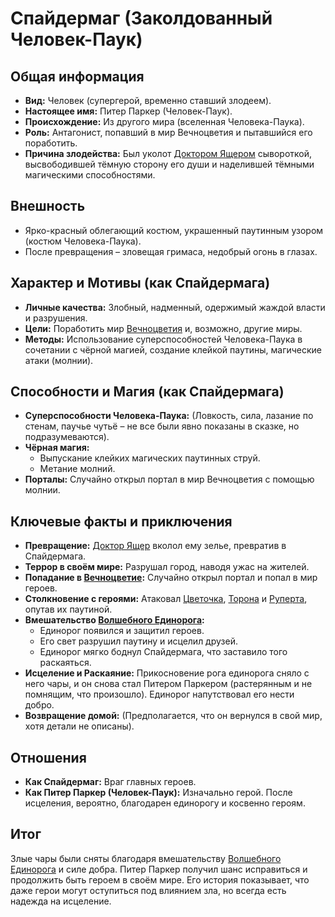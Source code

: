 # Спайдермаг (Заколдованный Человек-Паук)

## Общая информация

- **Вид:** Человек (супергерой, временно ставший злодеем).
- **Настоящее имя:** Питер Паркер (Человек-Паук).
- **Происхождение:** Из другого мира (вселенная Человека-Паука).
- **Роль:** Антагонист, попавший в мир Вечноцветия и пытавшийся его поработить.
- **Причина злодейства:** Был уколот [Доктором Ящером](doktor_yascher.md) сывороткой, высвободившей тёмную сторону его души и наделившей тёмными магическими способностями.

## Внешность

- Ярко-красный облегающий костюм, украшенный паутинным узором (костюм Человека-Паука).
- После превращения – зловещая гримаса, недобрый огонь в глазах.

## Характер и Мотивы (как Спайдермага)

- **Личные качества:** Злобный, надменный, одержимый жаждой власти и разрушения.
- **Цели:** Поработить мир [Вечноцветия](../../places/vechnotsvetie_korolevstvo.md) и, возможно, другие миры.
- **Методы:** Использование суперспособностей Человека-Паука в сочетании с чёрной магией, создание клейкой паутины, магические атаки (молнии).

## Способности и Магия (как Спайдермага)

- **Суперспособности Человека-Паука:** (Ловкость, сила, лазание по стенам, паучье чутьё – не все были явно показаны в сказке, но подразумеваются).
- **Чёрная магия:**
  - Выпускание клейких магических паутинных струй.
  - Метание молний.
- **Порталы:** Случайно открыл портал в мир Вечноцветия с помощью молнии.

## Ключевые факты и приключения

- **Превращение:** [Доктор Ящер](doktor_yascher.md) вколол ему зелье, превратив в Спайдермага.
- **Террор в своём мире:** Разрушал город, наводя ужас на жителей.
- **Попадание в [Вечноцветие](../../places/vechnotsvetie_korolevstvo.md):** Случайно открыл портал и попал в мир героев.
- **Столкновение с героями:** Атаковал [Цветочка](../main_heroes/cvetochek.md), [Торона](../main_heroes/toron.md) и [Руперта](../main_heroes/rupert.md), опутав их паутиной.
- **Вмешательство [Волшебного Единорога](../friends_allies/volshebniy_edinorog_spasitel.md):**
  - Единорог появился и защитил героев.
  - Его свет разрушил паутину и исцелил друзей.
  - Единорог мягко боднул Спайдермага, что заставило того раскаяться.
- **Исцеление и Раскаяние:** Прикосновение рога единорога сняло с него чары, и он снова стал Питером Паркером (растерянным и не помнящим, что произошло). Единорог напутствовал его нести добро.
- **Возвращение домой:** (Предполагается, что он вернулся в свой мир, хотя детали не описаны).

## Отношения

- **Как Спайдермаг:** Враг главных героев.
- **Как Питер Паркер (Человек-Паук):** Изначально герой. После исцеления, вероятно, благодарен единорогу и косвенно героям.

## Итог

Злые чары были сняты благодаря вмешательству [Волшебного Единорога](../friends_allies/volshebniy_edinorog_spasitel.md) и силе добра. Питер Паркер получил шанс исправиться и продолжить быть героем в своём мире. Его история показывает, что даже герои могут оступиться под влиянием зла, но всегда есть надежда на исцеление.
